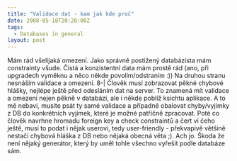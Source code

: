 ```yaml
---
title: "Validace dat - kam jak kde proč"
date: 2008-05-18T20:20:00Z
tags:
  - Databases in general
layout: post
---
```

Mám rád všelijaká omezení. Jako správně postižený databázista mám constrainty všude. Čistá a konzistentní data mám prostě rád (ano, při upgradech vyměknu a něco někde povolím/odstraním :)) Na druhou stranu nesnáším validace a omezení. 8-| Člověk musí zobrazovat pěkné chybové hlášky, nejlépe ještě před odesláním dat na server. To znamená mít validace a omezení nejen pěkně v databázi, ale i někde poblíž ksichtu aplikace. A to mě nebaví, musíte psát ty samé validace a případně obalovat chyby/vyjímky z DB do konkrétních vyjímek, které je možné patřičně zpracovat. Poté co člověk navrhne hromadu foreign key a check constraintů a čert ví čeho ještě, musí to podat i nějak userovi, tedy user-friendly - překvapivě většině nestačí chybová hláška z DB nebo nějaká obecná věta ;). Ach jo. Škoda že není nějaký generátor, který by uměl tohle všechno vyřešit podle databáze sám.